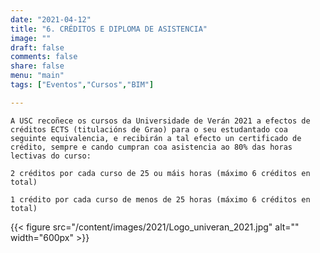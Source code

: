 ```yaml
---
date: "2021-04-12"
title: "6. CRÉDITOS E DIPLOMA DE ASISTENCIA"
image: ""
draft: false
comments: false
share: false
menu: "main"
tags: ["Eventos","Cursos","BIM"]

---
```



    A USC recoñece os cursos da Universidade de Verán 2021 a efectos de créditos ECTS (titulacións de Grao) para o seu estudantado coa seguinte equivalencia, e recibirán a tal efecto un certificado de crédito, sempre e cando cumpran coa asistencia ao 80% das horas lectivas do curso: 

    2 créditos por cada curso de 25 ou máis horas (máximo 6 créditos en total) 

    1 crédito por cada curso de menos de 25 horas (máximo 6 créditos en total) 


{{< figure src="/content/images/2021/Logo_univeran_2021.jpg" alt="" width="600px" >}}
